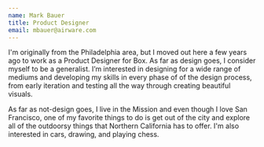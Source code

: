 ```yaml
---
name: Mark Bauer
title: Product Designer
email: mbauer@airware.com
---
```


I'm originally from the Philadelphia area, but I moved out here a few years ago to work as a Product Designer for Box. As far as design goes, I consider myself to be a generalist. I’m interested in designing for a wide range of mediums and developing my skills in every phase of of the design process, from early iteration and testing all the way through creating beautiful visuals. 

As far as not-design goes, I live in the Mission and even though I love San Francisco, one of my favorite things to do is get out of the city and explore all of the outdoorsy things that Northern California has to offer. I'm also interested in cars, drawing, and playing chess.